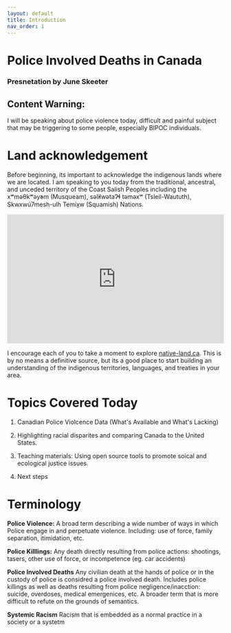 ```yaml
---
layout: default
title: Introduction
nav_order: 1
---
```

# Police Involved Deaths in Canada

###  Presnetation by June Skeeter

## Content Warning:
I will be speaking about police violence today, difficult and painful subject that may be triggering to some people, especially BIPOC individuals.


# Land acknowledgement
Before beginning, its important to acknowledge the indigenous lands where we are located.  I am speaking to you today from the traditional, ancestral, and unceded territory of the Coast Salish Peoples including the xʷməθkʷəy̓əm (Musqueam), səl̓ilwətaɁɬ təməxʷ (Tsleil-Waututh), Skwxwú7mesh-ulh Temíx̱w (Squamish) Nations.
<iframe src="https://native-land.ca/api/embed/embed.html?maps=territories&position=49.268264,-123.157480" style="width:100%; height:300px; border:none;"></iframe>

I encourage each of you to take a moment to explore [native-land.ca](https://native-land.ca/).  This is by no means a definitive source, but its a good place to start building an understanding of the indigenous territories, languages, and treaties in your area.

# Topics Covered Today

1) Canadian Police Violcence Data (What's Available and What's Lacking)

2) Highlighting racial disparites and comparing Canada to the United States.

3) Teaching materials: Using open source tools to promote soical and ecological justice issues.

4) Next steps
 
# Terminology
**Police Violence:** A broad term describing a wide number of ways in which Police engage in and perpetuate violence.  Including: use of force, family separation, itimidation, etc.

**Police Killlings:** Any death directly resulting from police actions: shootings, tasers, other use of force, or incompetence (eg. car accidents)

**Police Involved Deaths**  Any civilian death at the hands of police or in the custody of police is considred a police involved death.  Includes police killings as well as deaths resulting from police negligence/inacction: suicide, overdoses, medical emergenices, etc.  A broader term that is more difficult to refute on the grounds of semantics.  

**Systemic Racism** Racism that is embedded as a normal practice in a society or a systetm